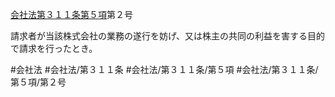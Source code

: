[会社法第３１１条第５項](会社法＿＿＿＿第３１１条第５項)第２号

請求者が当該株式会社の業務の遂行を妨げ、又は株主の共同の利益を害する目的で請求を行ったとき。


#会社法
#会社法/第３１１条
#会社法/第３１１条/第５項
#会社法/第３１１条/第５項/第２号
